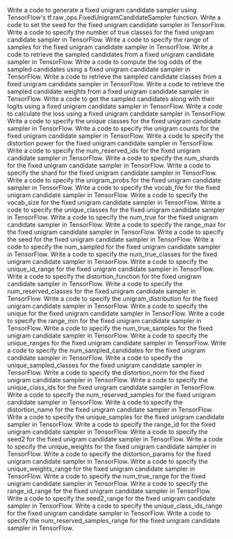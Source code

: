 Write a code to generate a fixed unigram candidate sampler using TensorFlow's tf.raw_ops.FixedUnigramCandidateSampler function.
Write a code to set the seed for the fixed unigram candidate sampler in TensorFlow.
Write a code to specify the number of true classes for the fixed unigram candidate sampler in TensorFlow.
Write a code to specify the range of samples for the fixed unigram candidate sampler in TensorFlow.
Write a code to retrieve the sampled candidates from a fixed unigram candidate sampler in TensorFlow.
Write a code to compute the log odds of the sampled candidates using a fixed unigram candidate sampler in TensorFlow.
Write a code to retrieve the sampled candidate classes from a fixed unigram candidate sampler in TensorFlow.
Write a code to retrieve the sampled candidate weights from a fixed unigram candidate sampler in TensorFlow.
Write a code to get the sampled candidates along with their logits using a fixed unigram candidate sampler in TensorFlow.
Write a code to calculate the loss using a fixed unigram candidate sampler in TensorFlow.
Write a code to specify the unique classes for the fixed unigram candidate sampler in TensorFlow.
Write a code to specify the unigram counts for the fixed unigram candidate sampler in TensorFlow.
Write a code to specify the distortion power for the fixed unigram candidate sampler in TensorFlow.
Write a code to specify the num_reserved_ids for the fixed unigram candidate sampler in TensorFlow.
Write a code to specify the num_shards for the fixed unigram candidate sampler in TensorFlow.
Write a code to specify the shard for the fixed unigram candidate sampler in TensorFlow.
Write a code to specify the unigram_probs for the fixed unigram candidate sampler in TensorFlow.
Write a code to specify the vocab_file for the fixed unigram candidate sampler in TensorFlow.
Write a code to specify the vocab_size for the fixed unigram candidate sampler in TensorFlow.
Write a code to specify the unique_classes for the fixed unigram candidate sampler in TensorFlow.
Write a code to specify the num_true for the fixed unigram candidate sampler in TensorFlow.
Write a code to specify the range_max for the fixed unigram candidate sampler in TensorFlow.
Write a code to specify the seed for the fixed unigram candidate sampler in TensorFlow.
Write a code to specify the num_sampled for the fixed unigram candidate sampler in TensorFlow.
Write a code to specify the num_true_classes for the fixed unigram candidate sampler in TensorFlow.
Write a code to specify the unique_id_range for the fixed unigram candidate sampler in TensorFlow.
Write a code to specify the distortion_function for the fixed unigram candidate sampler in TensorFlow.
Write a code to specify the num_reserved_classes for the fixed unigram candidate sampler in TensorFlow.
Write a code to specify the unigram_distribution for the fixed unigram candidate sampler in TensorFlow.
Write a code to specify the unique for the fixed unigram candidate sampler in TensorFlow.
Write a code to specify the range_min for the fixed unigram candidate sampler in TensorFlow.
Write a code to specify the num_true_samples for the fixed unigram candidate sampler in TensorFlow.
Write a code to specify the unique_ranges for the fixed unigram candidate sampler in TensorFlow.
Write a code to specify the num_sampled_candidates for the fixed unigram candidate sampler in TensorFlow.
Write a code to specify the unique_sampled_classes for the fixed unigram candidate sampler in TensorFlow.
Write a code to specify the distortion_norm for the fixed unigram candidate sampler in TensorFlow.
Write a code to specify the unique_class_ids for the fixed unigram candidate sampler in TensorFlow.
Write a code to specify the num_reserved_samples for the fixed unigram candidate sampler in TensorFlow.
Write a code to specify the distortion_name for the fixed unigram candidate sampler in TensorFlow.
Write a code to specify the unique_samples for the fixed unigram candidate sampler in TensorFlow.
Write a code to specify the range_id for the fixed unigram candidate sampler in TensorFlow.
Write a code to specify the seed2 for the fixed unigram candidate sampler in TensorFlow.
Write a code to specify the unique_weights for the fixed unigram candidate sampler in TensorFlow.
Write a code to specify the distortion_params for the fixed unigram candidate sampler in TensorFlow.
Write a code to specify the unique_weights_range for the fixed unigram candidate sampler in TensorFlow.
Write a code to specify the num_true_range for the fixed unigram candidate sampler in TensorFlow.
Write a code to specify the range_id_range for the fixed unigram candidate sampler in TensorFlow.
Write a code to specify the seed2_range for the fixed unigram candidate sampler in TensorFlow.
Write a code to specify the unique_class_ids_range for the fixed unigram candidate sampler in TensorFlow.
Write a code to specify the num_reserved_samples_range for the fixed unigram candidate sampler in TensorFlow.